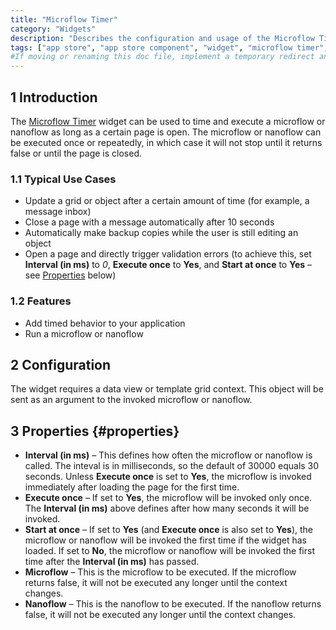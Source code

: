 ```yaml
---
title: "Microflow Timer"
category: "Widgets"
description: "Describes the configuration and usage of the Microflow Timer widget, which is available in the Mendix App Store."
tags: ["app store", "app store component", "widget", "microflow timer", "platform support"]
#If moving or renaming this doc file, implement a temporary redirect and let the respective team know they should update the URL in the product. See Mapping to Products for more details.
---
```


## 1 Introduction

The [Microflow Timer](https://appstore.home.mendix.com/link/app/27/) widget can be used to time and execute a microflow or nanoflow as long as a certain page is open. The microflow or nanoflow can be executed once or repeatedly, in which case it will not stop until it returns false or until the page is closed.

### 1.1 Typical Use Cases

* Update a grid or object after a certain amount of time (for example, a message inbox)
* Close a page with a message automatically after 10 seconds
* Automatically make backup copies while the user is still editing an object
* Open a page and directly trigger validation errors (to achieve this, set **Interval (in ms)** to *0*, **Execute once** to **Yes**, and **Start at once** to **Yes** – see [Properties](#properties) below)

### 1.2 Features

* Add timed behavior to your application
* Run a microflow or nanoflow

## 2 Configuration

The widget requires a data view or template grid context. This object will be sent as an argument to the invoked microflow or nanoflow.

## 3 Properties {#properties}

* **Interval (in ms)** – This defines how often the microflow or nanoflow is called. The inteval is in milliseconds, so the default of 30000 equals 30 seconds. Unless **Execute once** is set to **Yes**, the microflow is invoked immediately after loading the page for the first time.
* **Execute once** – If set to **Yes**, the microflow will be invoked only once. The **Interval (in ms)** above defines after how many seconds it will be invoked.
* **Start at once** – If set to **Yes** (and **Execute once** is also set to **Yes**), the microflow or nanoflow will be invoked the first time if the widget has loaded. If set to **No**, the microflow or nanoflow will be invoked the first time after the **Interval (in ms)** has passed.
* **Microflow** – This is the microflow to be executed. If the microflow returns false, it will not be executed any longer until the context changes.
* **Nanoflow** – This is the nanoflow to be executed. If the nanoflow returns false, it will not be executed any longer until the context changes.
